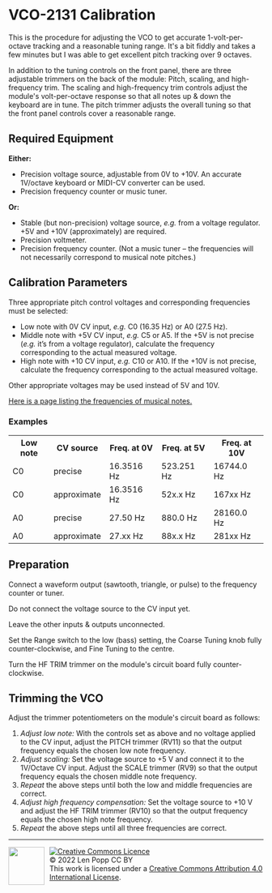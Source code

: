 # VCO-2131 Calibration

This is the procedure for adjusting the VCO to get accurate 1-volt-per-octave tracking and a reasonable tuning range. It's a bit fiddly and takes a few minutes but I was able to get excellent pitch tracking over 9 octaves.

In addition to the tuning controls on the front panel, there are three adjustable trimmers on the back of the module: Pitch, scaling, and high-frequency trim. The scaling and high-frequency trim controls adjust the module's volt-per-octave response so that all notes up & down the keyboard are in tune. The pitch trimmer adjusts the overall tuning so that the front panel controls cover a reasonable range.

## Required Equipment
**Either:**
- Precision voltage source, adjustable from 0V to +10V. An accurate 1V/octave keyboard or MIDI-CV converter can be used.
- Precision frequency counter or music tuner.

**Or:**
- Stable (but non-precision) voltage source, _e.g._ from a voltage regulator. +5V and +10V (approximately) are required. 
- Precision voltmeter.
- Precision frequency counter. (Not a music tuner – the frequencies will not necessarily correspond to musical note pitches.)

## Calibration Parameters

Three appropriate pitch control voltages and corresponding frequencies must be selected:
- Low note with 0V CV input, _e.g._ C0 (16.35 Hz) or A0 (27.5 Hz).
- Middle note with +5V CV input, _e.g._ C5 or A5. If the +5V is not precise (_e.g._ it’s from a voltage regulator), calculate the frequency corresponding to the actual measured voltage.
- High note with +10 CV input, _e.g._ C10 or A10. If the +10V is not precise, calculate the frequency corresponding to the actual measured voltage.

Other appropriate voltages may be used instead of 5V and 10V.

[Here is a page listing the frequencies of musical notes.](https://www.inspiredacoustics.com/en/MIDI_note_numbers_and_center_frequencies)

### Examples

<table>
<tr><th>Low note</th><th>CV source</th><th>Freq. at 0V</th><th>Freq. at 5V</th><th>Freq. at 10V</th></tr>
<tr><td>C0</td><td>precise</td><td>16.3516 Hz</td><td>523.251 Hz</td><td>16744.0 Hz</td></tr>
<tr><td>C0</td><td>approximate</td><td>16.3516 Hz</td><td>52x.x Hz</td><td>167xx Hz</td></tr>
<tr><td>A0</td><td>precise</td><td>27.50 Hz</td><td>880.0 Hz</td><td>28160.0 Hz</td></tr>
<tr><td>A0</td><td>approximate</td><td>27.xx Hz</td><td>88x.x Hz</td><td>281xx Hz</td></tr>
</table>

## Preparation

Connect a waveform output (sawtooth, triangle, or pulse) to the frequency counter or tuner.

Do not connect the voltage source to the CV input yet.

Leave the other inputs & outputs unconnected.

Set the Range switch to the low (bass) setting, the Coarse Tuning knob fully counter-clockwise, and Fine Tuning to the centre.

Turn the HF TRIM trimmer on the module's circuit board fully counter-clockwise.

## Trimming the VCO

Adjust the trimmer potentiometers on the module's circuit board as follows:

1. _Adjust low note:_ With the controls set as above and no voltage applied to the CV input, adjust the PITCH trimmer (RV11) so that the output frequency equals the chosen low note frequency.
1. _Adjust scaling:_ Set the voltage source to +5 V and connect it to the 1V/Octave CV input. Adjust the SCALE trimmer (RV9) so that the output frequency equals the chosen middle note frequency.
1. _Repeat_ the above steps until both the low and middle frequencies are correct.
1. _Adjust high frequency compensation:_ Set the voltage source to +10 V and adjust the HF TRIM trimmer (RV10) so that the output frequency equals the chosen high note frequency.
1. _Repeat_ the above steps until all three frequencies are correct.

<hr /><div><div style="float:left; padding-right:10px;"><img src="https://i0.wp.com/www.oshwa.org/wp-content/uploads/2014/03/oshw-logo-100-px.png" width=71 height=75 /></div><div style="xfloat:left; padding-left:10px;"><a rel="license" href="http://creativecommons.org/licenses/by/4.0/"><img alt="Creative Commons Licence" style="border-width:0;" src="https://i.creativecommons.org/l/by/4.0/88x31.png" /></a><br />© 2022 Len Popp CC BY<br />This work is licensed under a <a rel="license" href="http://creativecommons.org/licenses/by/4.0/">Creative Commons Attribution 4.0 International License</a>.</div></div>